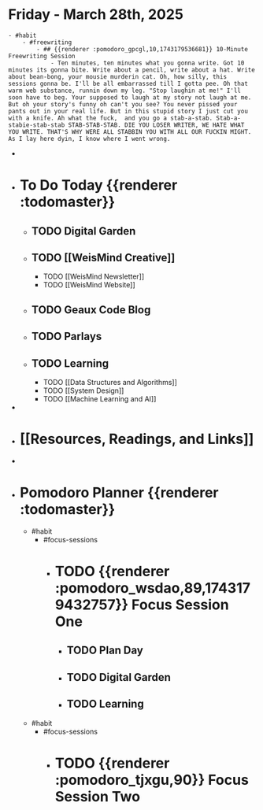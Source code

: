 # Friday - March 28th, 2025
	- #habit
		- #freewriting
			- ## {{renderer :pomodoro_gpcgl,10,1743179536681}} 10-Minute Freewriting Session
				- Ten minutes, ten minutes what you gonna write. Got 10 minutes its gonna bite. Write about a pencil, write about a hat. Write about bean-bong, your mousie murderin cat. Oh, how silly, this sessions gonna be. I'll be all embarrassed till I gotta pee. Oh that warm web substance, runnin down my leg. "Stop laughin at me!" I'll soon have to beg. Your supposed to laugh at my story not laugh at me. But oh your story's funny oh can't you see? You never pissed your pants out in your real life. But in this stupid story I just cut you with a knife. Ah what the fuck,  and you go a stab-a-stab. Stab-a-stabie-stab-stab STAB-STAB-STAB. DIE YOU LOSER WRITER, WE HATE WHAT YOU WRITE. THAT'S WHY WERE ALL STABBIN YOU WITH ALL OUR FUCKIN MIGHT. As I lay here dyin, I know where I went wrong.
-
- # To Do Today {{renderer :todomaster}}
	- ## TODO Digital Garden
	- ## TODO [[WeisMind Creative]]
		- TODO [[WeisMind Newsletter]]
		- TODO [[WeisMind Website]]
	- ## TODO Geaux Code Blog
	- ## TODO Parlays
	- ## TODO Learning
		- TODO [[Data Structures and Algorithms]]
		- TODO [[System Design]]
		- TODO [[Machine Learning and AI]]
-
- # [[Resources, Readings, and Links]]
-
- # Pomodoro Planner {{renderer :todomaster}}
	- #habit
		- #focus-sessions
			- # TODO {{renderer :pomodoro_wsdao,89,1743179432757}} Focus Session One
				- ## TODO Plan Day
				- ## TODO Digital Garden
				- ## TODO Learning
	- #habit
		- #focus-sessions
			- # TODO {{renderer :pomodoro_tjxgu,90}} Focus Session Two